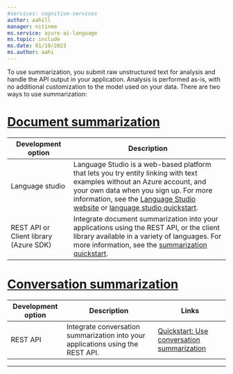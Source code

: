 ```yaml
---
#services: cognitive-services
author: aahill
manager: nitinme
ms.service: azure-ai-language
ms.topic: include
ms.date: 01/10/2023
ms.author: aahi
---
```


To use summarization, you submit raw unstructured text for analysis and handle the API output in your application. Analysis is performed as-is, with no additional customization to the model used on your data. There are two ways to use summarization:

# [Document summarization](#tab/document-summarization)

|Development option  |Description  |
|---------|---------|
|Language studio     | Language Studio is a web-based platform that lets you try entity linking with text examples without an Azure account, and your own data when you sign up. For more information, see the [Language Studio website](https://language.cognitive.azure.com/tryout/summarization) or [language studio quickstart](../../language-studio.md).         |
|REST API or Client library (Azure SDK)      | Integrate document summarization into your applications using the REST API, or the client library available in a variety of languages. For more information, see the [summarization quickstart](../quickstart.md).        |


# [Conversation summarization](#tab/conversation-summarization)

|Development option  |Description  | Links |
|---------|---------|---------|
| REST API     | Integrate conversation summarization into your applications using the REST API. | [Quickstart: Use conversation summarization](../quickstart.md?tabs=conversation-summarization&pivots=rest-api) |

---





